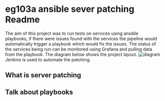 # eg103a ansible sever patching Readme
The aim of this project was to run tests on services using ansible playbooks, if there were issues found with the services the pipeline would automatically trigger a playbook which would fix the issues. The status of the services being run can be monitored using Grafana and pulling data from the playbook. The diagram below shows the project layout.
![diagram](https://cdn.discordapp.com/attachments/958316995156267068/963098096433262612/unknown.png)
Jenkins is used to automate the patching.

## What is server patching

## Talk about playbooks

## 